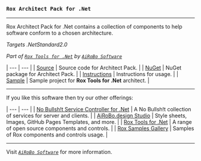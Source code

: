 ### **`Rox Architect Pack for .Net`**
---
Rox Architect Pack for .Net contains a collection of components to help software conform to a chosen architecture.

*Targets .NetStandard2.0*

*Part of [`Rox Tools for .Net`](https://rox.tools/) by [`AiRoBo Software`](https://airobo.software/)*

| --- | --- |
| [Source](https://github.com/ai-ro-bo/Rox.Architect.Pack/) | Source code for Architect Pack. |
| [NuGet](https://www.nuget.org/packages/Rox.Architect.Pack/) | NuGet package for Architect Pack. |
| [Instructions](https://rox.tools/architect/) | Instructions for usage. |
| [Sample](https://rox.gallery/architect/) | Sample project for **Rox Tools for .Net** architect. |

---
If you like this software then try our other offerings:

| --- | --- |
| [No Bullsh!t Service Controller for .Net](https://nobs.services/) | A No Bullsh!t collection of services for server and clients. |
| [AiRoBo.design Studio](https://airobo.design/) | Style sheets, Images, GitHub Pages Templates, and more. |
| [Rox Tools for .Net](https://rox.tools/) | A range of open source components and controls. |
| [Rox Samples Gallery](https://rox.gallery/) | Samples of Rox components and controls usage. |

---
Visit [*`AiRoBo Software`*](https://airobo.software/) for more information.

